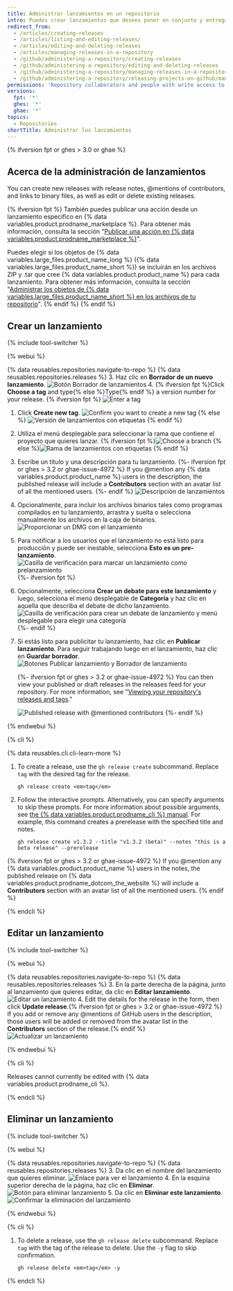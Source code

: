 ```yaml
---
title: Administrar lanzamientos en un repositorio
intro: Puedes crear lanzamientos que desees poner en conjunto y entregar iteraciones de un proyecto a los usuarios.
redirect_from:
  - /articles/creating-releases
  - /articles/listing-and-editing-releases/
  - /articles/editing-and-deleting-releases
  - /articles/managing-releases-in-a-repository
  - /github/administering-a-repository/creating-releases
  - /github/administering-a-repository/editing-and-deleting-releases
  - /github/administering-a-repository/managing-releases-in-a-repository
  - /github/administering-a-repository/releasing-projects-on-github/managing-releases-in-a-repository
permissions: 'Repository collaborators and people with write access to a repository can create, edit, and delete a release.'
versions:
  fpt: '*'
  ghes: '*'
  ghae: '*'
topics:
  - Repositories
shortTitle: Administrar los lanzamientos
---
```


{% ifversion fpt or ghes > 3.0 or ghae %}

## Acerca de la administración de lanzamientos

You can create new releases with release notes, @mentions of contributors, and links to binary files, as well as edit or delete existing releases.

{% ifversion fpt %}
También puedes publicar una acción desde un lanzamiento específico en {% data variables.product.prodname_marketplace %}. Para obtener más información, consulta la sección "<a href="/actions/creating-actions/publishing-actions-in-github-marketplace" class="dotcom-only">Publicar una acción en {% data variables.product.prodname_marketplace %}</a>".

Puedes elegir si los objetos de {% data variables.large_files.product_name_long %} ({% data variables.large_files.product_name_short %}) se incluirán en los archivos ZIP y .tar que cree {% data variables.product.product_name %} para cada lanzamiento. Para obtener más información, consulta la sección "[Administrar los objetos de {% data variables.large_files.product_name_short %} en los archivos de tu repositorio](/github/administering-a-repository/managing-git-lfs-objects-in-archives-of-your-repository)".
{% endif %}
{% endif %}

## Crear un lanzamiento

{% include tool-switcher %}

{% webui %}

{% data reusables.repositories.navigate-to-repo %}
{% data reusables.repositories.releases %}
3. Haz clic en **Borrador de un nuevo lanzamiento**. ![Botón Borrador de lanzamientos](/assets/images/help/releases/draft_release_button.png)
4. {% ifversion fpt %}Click **Choose a tag** and type{% else %}Type{% endif %} a version number for your release.
   {% ifversion fpt %}
   ![Enter a tag](/assets/images/help/releases/releases-tag-create.png)
1. Click **Create new tag**. ![Confirm you want to create a new tag](/assets/images/help/releases/releases-tag-create-confirm.png)
   {% else %}
   ![Versión de lanzamientos con etiquetas](/assets/images/enterprise/releases/releases-tag-version.png)
{% endif %}
5. Utiliza el menú desplegable para seleccionar la rama que contiene el proyecto que quieres lanzar.
   {% ifversion fpt %}![Choose a branch](/assets/images/help/releases/releases-choose-branch.png)
   {% else %}![Rama de lanzamientos con etiquetas](/assets/images/enterprise/releases/releases-tag-branch.png)
   {% endif %}
6. Escribe un título y una descripción para tu lanzamiento.
   {%- ifversion fpt or ghes > 3.2 or ghae-issue-4972 %}
   If you @mention any {% data variables.product.product_name %} users in the description, the published release will include a **Contributors** section with an avatar list of all the mentioned users.
   {%- endif %}
   ![Descripción de lanzamientos](/assets/images/help/releases/releases_description.png)
7. Opcionalmente, para incluir los archivos binarios tales como programas compilados en tu lanzamiento, arrastra y suelta o selecciona manualmente los archivos en la caja de binarios. ![Proporcionar un DMG con el lanzamiento](/assets/images/help/releases/releases_adding_binary.gif)
8. Para notificar a los usuarios que el lanzamiento no está listo para producción y puede ser inestable, selecciona **Esto es un pre-lanzamiento**. ![Casilla de verificación para marcar un lanzamiento como prelanzamiento](/assets/images/help/releases/prerelease_checkbox.png)
{%- ifversion fpt %}
1. Opcionalmente, selecciona **Crear un debate para este lanzamiento** y luego, selecciona el menú desplegable de **Categoría** y haz clic en aquella que describa el debate de dicho lanzamiento. ![Casilla de verificación para crear un debate de lanzamiento y menú desplegable para elegir una categoría](/assets/images/help/releases/create-release-discussion.png)
{%- endif %}
9. Si estás listo para publicitar tu lanzamiento, haz clic en **Publicar lanzamiento**. Para seguir trabajando luego en el lanzamiento, haz clic en **Guardar borrador**. ![Botones Publicar lanzamiento y Borrador de lanzamiento](/assets/images/help/releases/release_buttons.png)

   {%- ifversion fpt or ghes > 3.2 or ghae-issue-4972 %}
   You can then view your published or draft releases in the releases feed for your repository. For more information, see "[Viewing your repository's releases and tags](/github/administering-a-repository/releasing-projects-on-github/viewing-your-repositorys-releases-and-tags)."

   ![Published release with @mentioned contributors](/assets/images/help/releases/releases-overview-with-contributors.png)
   {%- endif %}

{% endwebui %}

{% cli %}

{% data reusables.cli.cli-learn-more %}

1. To create a release, use the `gh release create` subcommand. Replace `tag` with the desired tag for the release.

   ```shell
   gh release create <em>tag</em>
   ```

2. Follow the interactive prompts. Alternatively, you can specify arguments to skip these prompts. For more information about possible arguments, see [the {% data variables.product.prodname_cli %} manual](https://cli.github.com/manual/gh_release_create). For example, this command creates a prerelease with the specified title and notes.

   ```shell
   gh release create v1.3.2 --title "v1.3.2 (beta)" --notes "this is a beta release" --prerelease
   ```
{% ifversion fpt or ghes > 3.2 or ghae-issue-4972 %}
If you @mention any {% data variables.product.product_name %} users in the notes, the published release on {% data variables.product.prodname_dotcom_the_website %} will include a **Contributors** section with an avatar list of all the mentioned users.
{% endif %}

{% endcli %}

## Editar un lanzamiento

{% include tool-switcher %}

{% webui %}

{% data reusables.repositories.navigate-to-repo %}
{% data reusables.repositories.releases %}
3. En la parte derecha de la página, junto al lanzamiento que quieres editar, da clic en **Editar lanzamiento**. ![Editar un lanzamiento](/assets/images/help/releases/edit-release.png)
4. Edit the details for the release in the form, then click **Update release**.{% ifversion fpt or ghes > 3.2 or ghae-issue-4972 %} If you add or remove any @mentions of GitHub users in the description, those users will be added or removed from the avatar list in the **Contributors** section of the release.{% endif %} ![Actualizar un lanzamiento](/assets/images/help/releases/update-release.png)

{% endwebui %}

{% cli %}

Releases cannot currently be edited with {% data variables.product.prodname_cli %}.

{% endcli %}

## Eliminar un lanzamiento

{% include tool-switcher %}

{% webui %}

{% data reusables.repositories.navigate-to-repo %}
{% data reusables.repositories.releases %}
3. Da clic en el nombre del lanzamiento que quieres eliminar. ![Enlace para ver el lanzamiento](/assets/images/help/releases/release-name-link.png)
4. En la esquina superior derecha de la página, haz clic en **Eliminar**. ![Botón para eliminar lanzamiento](/assets/images/help/releases/delete-release.png)
5. Da clic en **Eliminar este lanzamiento**. ![Confirmar la eliminación del lanzamiento](/assets/images/help/releases/confirm-delete-release.png)

{% endwebui %}

{% cli %}

1. To delete a release, use the `gh release delete` subcommand. Replace `tag` with the tag of the release to delete. Use the `-y` flag to skip confirmation.

   ```shell
   gh release delete <em>tag</em> -y
   ```

{% endcli %}
